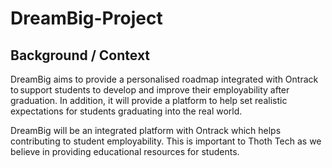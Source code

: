 # DreamBig-Project

## Background / Context 

DreamBig aims to provide a personalised roadmap integrated with Ontrack to support students to develop and improve their employability after graduation. In addition, it will provide a platform to help set realistic expectations for students graduating into the real world.

DreamBig will be an integrated platform with Ontrack which helps contributing to student
employability. This is important to Thoth Tech as we believe in providing educational resources for
students.

